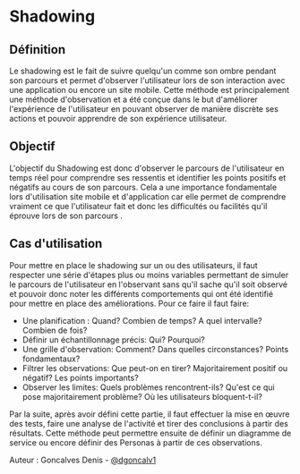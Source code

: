 # Shadowing
 
## Définition
 
Le shadowing est le fait de suivre quelqu'un comme son ombre pendant son parcours et permet d'observer l'utilisateur lors de son interaction avec une application ou encore un site mobile. Cette méthode est principalement une méthode d'observation et a été conçue dans le but d'améliorer l'expérience de l'utilisateur en pouvant observer de manière discrète ses actions et pouvoir apprendre de son expérience utilisateur.
 
## Objectif
 
L'objectif du Shadowing est donc d'observer le parcours de l'utilisateur en temps réel pour comprendre ses ressentis et identifier les points positifs et négatifs au cours de son parcours. Cela a une importance fondamentale lors d'utilisation site mobile et d'application car elle permet de comprendre vraiment ce que l'utilisateur fait et donc les difficultés ou facilités qu'il éprouve lors de son parcours .
 
## Cas d'utilisation
 
Pour mettre en place le shadowing sur un ou des utilisateurs, il faut respecter une série d'étapes plus ou moins variables permettant de simuler le parcours de l'utilisateur en l'observant sans qu'il sache qu'il soit observé et pouvoir donc noter les différents comportements qui ont été identifié pour mettre en place des améliorations.
Pour ce faire il faut faire:
 
- Une planification : Quand? Combien de temps? A quel intervalle? Combien de fois?
- Définir un échantillonnage précis: Qui? Pourquoi? 
- Une grille d'observation: Comment? Dans quelles circonstances? Points fondamentaux?
- Filtrer les observations: Que peut-on en tirer? Majoritairement positif ou négatif? Les points importants?
- Observer les limites: Quels problèmes rencontrent-ils? Qu'est ce qui pose majoritairement problème? Où les utilisateurs bloquent-t-il?
 
Par la suite, après avoir défini cette partie, il faut effectuer la mise en œuvre des tests, faire une analyse de l'activité et tirer des conclusions à partir des résultats.
Cette méthode peut permettre ensuite de définir un diagramme de service ou encore définir des Personas à partir de ces observations.

Auteur : Goncalves Denis - [@dgoncalv1](https://github.com/dgoncalv1)